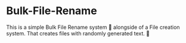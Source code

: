 # Bulk-File-Rename
This is a simple Bulk File Rename system 📁 alongside of a File creation system. That creates files with randomly generated text. 🎲
